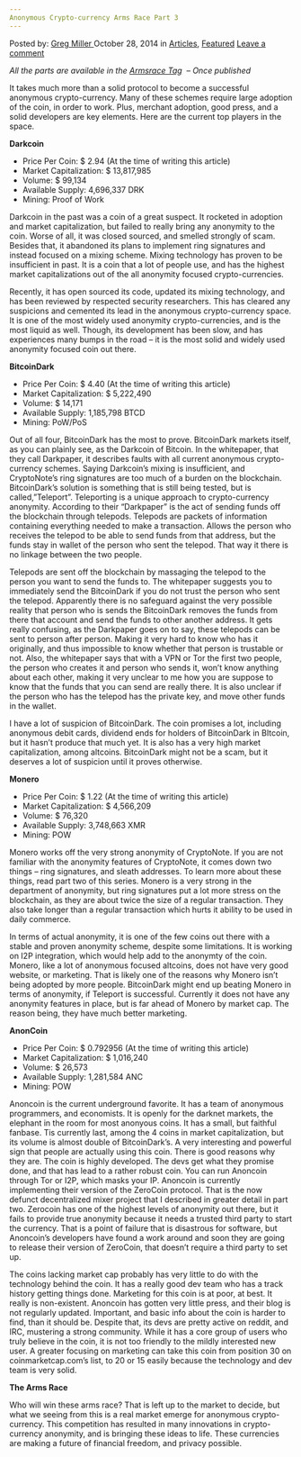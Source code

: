 ```yaml
---
Anonymous Crypto-currency Arms Race Part 3
---
```

<article class="post-listing post-7264 post type-post status-publish format-standard has-post-thumbnail hentry category-articles category-deepdot-news tag-anonymous tag-arms tag-armsrace tag-cryptocurrency tag-part tag-race">
    <div class="post-inner">
    <p class="post-meta">
    <span>Posted by: <a href="https://www.deepdotweb.com/author/gregmiller/" title="">Greg Miller </a></span>
    <span>October 28, 2014</span>
    <span>in <a href="https://www.deepdotweb.com/category/articles/" rel="category tag">Articles</a>, <a href="https://www.deepdotweb.com/category/deepdot-news/" rel="category tag">Featured</a></span>
    <span><a href="https://www.deepdotweb.com/2014/10/28/anonymous-crypto-currency-arms-race-part-3/#respond">Leave a comment</a></span>
    </p>
    <div class="clear"></div>
    <div class="entry">
    <p><em>All the parts are available in the <a href="http://www.deepdotweb.com/tag/ArmsRace/">Armsrace Tag</a>  – Once published</em></p>
    <p>It takes much more than a solid protocol to become a successful anonymous crypto-currency. Many of these schemes require large adoption of the coin, in order to work. Plus, merchant adoption, good press, and a solid developers are key elements. Here are the current top players in the space.</p>
    <p><strong>Darkcoin</strong></p>
    <ul>
    <li>Price Per Coin: $ 2.94 (At the time of writing this article)</li>
    <li>Market Capitalization: $ 13,817,985</li>
    <li>Volume: $ 99,134</li>
    <li>Available Supply: 4,696,337 DRK</li>
    <li>Mining: Proof of Work</li>
    </ul>
    <p>Darkcoin in the past was a coin of a great suspect. It rocketed in adoption and market capitalization, but failed to really bring any anonymity to the coin. Worse of all, it was closed sourced, and smelled strongly of scam. Besides that, it abandoned its plans to implement ring signatures and instead focused on a mixing scheme. Mixing technology has proven to be insufficient in past. It is a coin that a lot of people use, and has the highest market capitalizations out of the all anonymity focused crypto-currencies.</p>
    <p>Recently, it has open sourced its code, updated its mixing technology, and has been reviewed by respected security researchers. This has cleared any suspicions and cemented its lead in the anonymous crypto-currency space. It is one of the most widely used anonymity crypto-currencies, and is the most liquid as well. Though, its development has been slow, and has experiences many bumps in the road &#8211; it is the most solid and widely used anonymity focused coin out there.</p>
    <p><strong>BitcoinDark</strong></p>
    <ul>
    <li>Price Per Coin: $ 4.40 (At the time of writing this article)</li>
    <li>Market Capitalization: $ 5,222,490</li>
    <li>Volume: $ 14,171</li>
    <li>Available Supply: 1,185,798 BTCD</li>
    <li>Mining: PoW/PoS</li>
    </ul>
    <p>Out of all four, BitcoinDark has the most to prove. BitcoinDark markets itself, as you can plainly see, as the Darkcoin of Bitcoin. In the whitepaper, that they call Darkpaper, it describes faults with all current anonymous crypto-currency schemes. Saying Darkcoin’s mixing is insufficient, and CryptoNote’s ring signatures are too much of a burden on the blockchain. BitcoinDark’s solution is something that is still being tested, but is called,”Teleport”. Teleporting is a unique approach to crypto-currency anonymity. According to their “Darkpaper” is the act of sending funds off the blockchain through telepods. Telepods are packets of information containing everything needed to make a transaction. Allows the person who receives the telepod to be able to send funds from that address, but the funds stay in wallet of the person who sent the telepod. That way it there is no linkage between the two people.</p>
    <p>Telepods are sent off the blockchain by massaging the telepod to the person you want to send the funds to. The whitepaper suggests you to immediately send the BitcoinDark if you do not trust the person who sent the telepod. Apparently there is no safeguard against the very possible reality that person who is sends the BitcoinDark removes the funds from there that account and send the funds to other another address. It gets really confusing, as the Darkpaper goes on to say, these telepods can be sent to person after person. Making it very hard to know who has it originally, and thus impossible to know whether that person is trustable or not. Also, the whitepaper says that with a VPN or Tor the first two people, the person who creates it and person who sends it, won’t know anything about each other, making it very unclear to me how you are suppose to know that the funds that you can send are really there. It is also unclear if the person who has the telepod has the private key, and move other funds in the wallet.</p>
    <p>I have a lot of suspicion of BitcoinDark. The coin promises a lot, including anonymous debit cards, dividend ends for holders of BitcoinDark in BItcoin, but it hasn’t produce that much yet. It is also has a very high market capitalization, among altcoins. BitcoinDark might not be a scam, but it deserves a lot of suspicion until it proves otherwise.</p>
    <p><strong>Monero</strong></p>
    <ul>
    <li>Price Per Coin: $ 1.22 (At the time of writing this article)</li>
    <li>Market Capitalization: $ 4,566,209</li>
    <li>Volume: $ 76,320</li>
    <li>Available Supply: 3,748,663 XMR</li>
    <li>Mining: POW</li>
    </ul>
    <p>Monero works off the very strong anonymity of CryptoNote. If you are not familiar with the anonymity features of CryptoNote, it comes down two things &#8211; ring signatures, and sleath addresses. To learn more about these things, read part two of this series. Monero is a very strong in the department of anonymity, but ring signatures put a lot more stress on the blockchain, as they are about twice the size of a regular transaction. They also take longer than a regular transaction which hurts it ability to be used in daily commerce.</p>
    <p>In terms of actual anonymity, it is one of the few coins out there with a stable and proven anonymity scheme, despite some limitations. It is working on I2P integration, which would help add to the anonymty of the coin. Monero, like a lot of anonymous focused altcoins, does not have very good website, or marketing. That is likely one of the reasons why Monero isn’t being adopted by more people. BitcoinDark might end up beating Monero in terms of anonymity, if Teleport is successful. Currently it does not have any anonymity features in place, but is far ahead of Monero by market cap. The reason being, they have much better marketing.</p>
    <p><strong>AnonCoin</strong></p>
    <ul>
    <li>Price Per Coin: $ 0.792956 (At the time of writing this article)</li>
    <li>Market Capitalization: $ 1,016,240</li>
    <li>Volume: $ 26,573</li>
    <li>Available Supply: 1,281,584 ANC</li>
    <li>Mining: POW</li>
    </ul>
    <p>Anoncoin is the current underground favorite. It has a team of anonymous programmers, and economists. It is openly for the darknet markets, the elephant in the room for most anonyous coins. It has a small, but faithful fanbase. Tis currently last, among the 4 coins in market capitalization, but its volume is almost double of BitcoinDark’s. A very interesting and powerful sign that people are actually using this coin. There is good reasons why they are. The coin is highly developed. The devs get what they promise done, and that has lead to a rather robust coin. You can run Anoncoin through Tor or I2P, which masks your IP. Anoncoin is currently implementing their version of the ZeroCoin protocol. That is the now defunct decentralized mixer project that I described in greater detail in part two. Zerocoin has one of the highest levels of anonymity out there, but it fails to provide true anonymity because it needs a trusted third party to start the currency. That is a point of failure that is disastrous for software, but Anoncoin’s developers have found a work around and soon they are going to release their version of ZeroCoin, that doesn’t require a third party to set up.</p>
    <p>The coins lacking market cap probably has very little to do with the technology behind the coin. It has a really good dev team who has a track history getting things done. Marketing for this coin is at poor, at best. It really is non-existent. Anoncoin has gotten very little press, and their blog is not regularly updated. Important, and basic info about the coin is harder to find, than it should be. Despite that, its devs are pretty active on reddit, and IRC, mustering a strong community. While it has a core group of users who truly believe in the coin, it is not too friendly to the mildly interested new user. A greater focusing on marketing can take this coin from position 30 on coinmarketcap.com’s list, to 20 or 15 easily because the technology and dev team is very solid.</p>
    <p><strong>The Arms Race</strong></p>
    <p>Who will win these arms race? That is left up to the market to decide, but what we seeing from this is a real market emerge for anonymous crypto-currency. This competition has resulted in many innovations in crypto-currency anonymity, and is bringing these ideas to life. These currencies are making a future of financial freedom, and privacy possible.</p>
    </div>
    <span style="display:none"><a href="https://www.deepdotweb.com/tag/anonymous/" rel="tag">anonymous</a> <a href="https://www.deepdotweb.com/tag/arms/" rel="tag">arms</a> <a href="https://www.deepdotweb.com/tag/armsrace/" rel="tag">ArmsRace</a> <a href="https://www.deepdotweb.com/tag/cryptocurrency/" rel="tag">cryptocurrency</a> <a href="https://www.deepdotweb.com/tag/part/" rel="tag">part</a> <a href="https://www.deepdotweb.com/tag/race/" rel="tag">race</a></span> <span style="display:none" class="updated">2014-10-28</span>
    <div style="display:none" class="vcard author" itemprop="author" itemscope itemtype="http://schema.org/Person"><strong class="fn" itemprop="name"><a href="https://www.deepdotweb.com/author/gregmiller/" title="Posts by Greg Miller" rel="author">Greg Miller</a></strong></div>
    </div>
</article>

